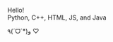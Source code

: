 
<!---
ashleyh12/ashleyh12 is a ✨ special ✨ repository because its `README.md` (this file) appears on your GitHub profile.
You can click the Preview link to take a look at your changes.
--->
Hello! <br />
Python, C++, HTML, JS, and Java <br />

٩(ˊᗜˋ*)و ♡
